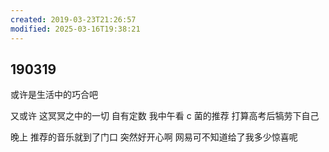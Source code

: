 ```yaml
---
created: 2019-03-23T21:26:57
modified: 2025-03-16T19:38:21
---
```


## 190319

或许是生活中的巧合吧

又或许 这冥冥之中的一切 自有定数 我中午看 c 菌的推荐 打算高考后犒劳下自己

晚上 推荐的音乐就到了门口 突然好开心啊 网易可不知道给了我多少惊喜呢
